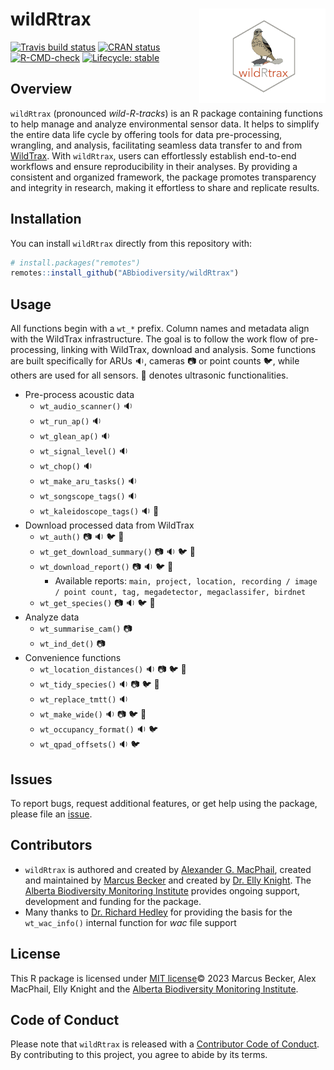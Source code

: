 
# wildRtrax <img src="man/figures/logo.png" width="40%" align="right" />

<!-- badges: start -->

[![Travis build status](https://travis-ci.com/ABbiodiversity/wildRtrax.svg?branch=master)](https://travis-ci.com/ABbiodiversity/wildRtrax)
[![CRAN status](https://www.r-pkg.org/badges/version/wildRtrax)](https://CRAN.R-project.org/package=wildRtrax)
[![R-CMD-check](https://github.com/ABbiodiversity/wildRtrax/actions/workflows/R-CMD-check.yaml/badge.svg)](https://github.com/ABbiodiversity/wildRtrax/actions/workflows/R-CMD-check.yaml)
[![Lifecycle: stable](https://img.shields.io/badge/lifecycle-stable-brightgreen.svg)](https://lifecycle.r-lib.org/articles/stages.html#stable)
<!-- badges: end -->

## Overview

`wildRtrax` (pronounced *wild-R-tracks*) is an R package containing functions to help manage and analyze environmental sensor data. It helps to simplify the entire data life cycle by offering tools for data pre-processing, wrangling, and analysis, facilitating seamless data transfer to and from [WildTrax](https://www.wildtrax.ca/home.html). With `wildRtrax`, users can effortlessly establish end-to-end workflows and ensure reproducibility in their analyses. By providing a consistent and organized framework, the package promotes transparency and integrity in research, making it effortless to share and replicate results.

## Installation

You can install `wildRtrax` directly from this repository with:

``` r
# install.packages("remotes")
remotes::install_github("ABbiodiversity/wildRtrax")
```

## Usage

All functions begin with a `wt_*` prefix. Column names and metadata align with the WildTrax infrastructure. The goal is to follow the work flow of pre-processing, linking with WildTrax, download and analysis. Some functions are built specifically for ARUs :sound:, cameras :camera: or point counts :bird:, while others are used for all sensors. :bat: denotes ultrasonic functionalities.

- Pre-process acoustic data
  - `wt_audio_scanner()` :sound:
  - `wt_run_ap()` :sound:
  - `wt_glean_ap()` :sound:
  - `wt_signal_level()` :sound:
  - `wt_chop()` :sound:
  - `wt_make_aru_tasks()` :sound:
  - `wt_songscope_tags()` :sound:
  - `wt_kaleidoscope_tags()` :sound: :bat:
- Download processed data from WildTrax
  - `wt_auth()` :camera: :sound: :bird: :bat:
  - `wt_get_download_summary()` :camera: :sound: :bird: :bat:
  - `wt_download_report()` :camera: :sound: :bird: :bat:
    - Available reports: `main, project, location, recording / image / point count, tag, megadetector, megaclassifer, birdnet`
  - `wt_get_species()` :camera: :sound: :bird: :bat:
- Analyze data
  - `wt_summarise_cam()` :camera:
  - `wt_ind_det()` :camera:
- Convenience functions
  - `wt_location_distances()` :sound: :camera: :bird: :bat:
  - `wt_tidy_species()` :sound: :camera: :bird: :bat:
  - `wt_replace_tmtt()` :sound:
  - `wt_make_wide()` :sound: :camera: :bird: :bat:
  - `wt_occupancy_format()` :sound: :bird:
  - `wt_qpad_offsets()` :sound: :bird:

## Issues

To report bugs, request additional features, or get help using the package, please file an
[issue](https://github.com/ABbiodiversity/wildRtrax/issues).

## Contributors

* `wildRtrax` is authored and created by [Alexander G. MacPhail](https://github.com/agmacpha), created and maintained by [Marcus Becker](https://github.com/mabecker89) and created by [Dr. Elly Knight](https://github.com/ecknight). The [Alberta Biodiversity Monitoring Institute](http://https://abmi.ca/home.html) provides ongoing support, development and funding for the package.
* Many thanks to [Dr. Richard Hedley](https://richardwhedley.wordpress.com/) for providing the basis for the `wt_wac_info()` internal function for *wac* file support

## License

This R package is licensed under [MIT license](https://github.com/ABbiodiversity/wildRtrax/blob/master/LICENSE)© 2023 Marcus Becker, Alex MacPhail, Elly Knight and the [Alberta Biodiversity Monitoring Institute](http://https://abmi.ca/home.html).

## Code of Conduct

Please note that `wildRtrax` is released with a [Contributor Code of Conduct](CODE_OF_CONDUCT.md). By contributing to this project, you agree to abide by its terms.
